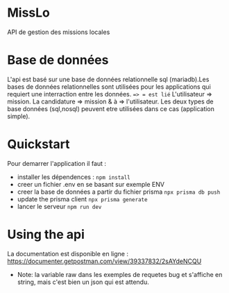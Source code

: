 # MissLo

API de gestion des missions locales

# Base de données

L'api est basé sur une base de données relationnelle sql (mariadb).Les bases de données relationnelles sont utilisées pour les applications qui requiert une interraction entre les données.
`=> = est lié`
L'utilisateur => mission.
La candidature => mission & à => l'utilisateur.
Les deux types de base données (sql,nosql) peuvent etre utilisées dans ce cas (application simple).

# Quickstart

Pour demarrer l'application il faut :

- installer les dépendences :
  `npm install`
- creer un fichier .env en se basant sur exemple ENV
- creer la base de données a partir du fichier prisma
  `npx prisma db push`
- update the prisma client
  `npx prisma generate`
- lancer le serveur
  `npm run dev`

# Using the api

La documentation est disponible en ligne : https://documenter.getpostman.com/view/39337832/2sAYdeNCQU

- Note: la variable raw dans les exemples de requetes bug et s'affiche en string, mais c'est bien un json qui est attendu.

